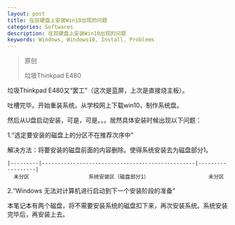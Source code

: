 ```yaml
---
layout: post
title: 在双硬盘上安装Win10出现的问题
categories: Softwares
description: 在双硬盘上安装Win10出现的问题
keywords: Windows, Windows10, Install, Problems
---
```




> 原创
>
> 垃圾Thinkpad E480

垃圾Thinkpad E480又“罢工”（这次是蓝屏，上次是直接烧主板）。

吐槽完毕。开始重装系统。从学校网上下载win10，制作系统盘。

然后从U盘启动安装，可是，可是。。。居然具体安装时候出现以下问题：

1.“选定要安装的磁盘上的分区不在推荐次序中”

解决方法：将要安装的磁盘前面的内容删除。使得系统安装去为磁盘部分1。

```
|---------|-------------------------------------------------|------------------|
  未分区                   系统安装区（磁盘部分1）                   未分区
```

2.“Windows 无法对计算机进行启动到下一个安装阶段的准备”

本笔记本有两个磁盘，将不需要安装系统的磁盘扣下来，再次安装系统。系统安装完毕后，再安装上去。
